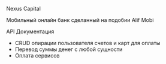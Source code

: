 Nexus Capital

Мобильный онлайн банк сделанный на подобии Alif Mobi 

API Документация
- CRUD опирации пользователя счетов и карт для оплаты
- Перевод суммы денег с любой сущности
- Оплата сервисов 

